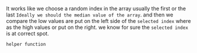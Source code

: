 It works like we choose a random index in the array usually the first or the last `Ideally we should the median value of the array`. and then we compare the low values are put on the left side of the `selected index` where as the high values or put on the right. we know for sure the `selected index` is at correct spot.

`helper function`
```

```